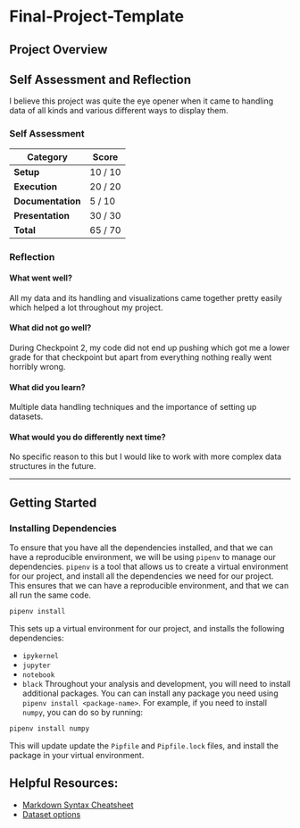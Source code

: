 # Final-Project-Template
<!-- Edit the title above with your project title -->

## Project Overview

## Self Assessment and Reflection

<!-- Edit the following section with your self assessment and reflection -->

I believe this project was quite the eye opener when it came to handling data of all kinds and various different ways to display them.

### Self Assessment
<!-- Replace the (...) with your score -->

| Category          | Score    |
| ----------------- | -------- |
| **Setup**         | 10 / 10 |
| **Execution**     | 20 / 20 |
| **Documentation** | 5 / 10 |
| **Presentation**  | 30 / 30 |
| **Total**         | 65 / 70 |

### Reflection
<!-- Edit the following section with your reflection -->

#### What went well?

All my data and its handling and visualizations came together pretty easily which helped a lot throughout my project.

#### What did not go well?

During Checkpoint 2, my code did not end up pushing which got me a lower grade for that checkpoint but apart from everything nothing really went horribly wrong.

#### What did you learn?

Multiple data handling techniques and the importance of setting up datasets.

#### What would you do differently next time?

No specific reason to this but I would like to work with more complex data structures in the future.

---

## Getting Started
### Installing Dependencies

To ensure that you have all the dependencies installed, and that we can have a reproducible environment, we will be using `pipenv` to manage our dependencies. `pipenv` is a tool that allows us to create a virtual environment for our project, and install all the dependencies we need for our project. This ensures that we can have a reproducible environment, and that we can all run the same code.

```bash
pipenv install
```

This sets up a virtual environment for our project, and installs the following dependencies:

- `ipykernel`
- `jupyter`
- `notebook`
- `black`
  Throughout your analysis and development, you will need to install additional packages. You can can install any package you need using `pipenv install <package-name>`. For example, if you need to install `numpy`, you can do so by running:

```bash
pipenv install numpy
```

This will update update the `Pipfile` and `Pipfile.lock` files, and install the package in your virtual environment.

## Helpful Resources:
* [Markdown Syntax Cheatsheet](https://docs.github.com/en/get-started/writing-on-github/getting-started-with-writing-and-formatting-on-github/basic-writing-and-formatting-syntax)
* [Dataset options](https://it4063c.github.io/guides/datasets)
